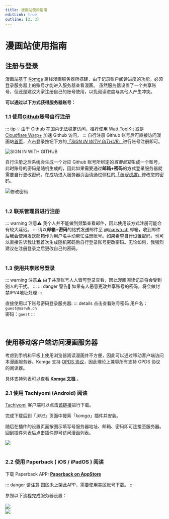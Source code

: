 ```yaml
---
title: 漫画站使用指南
editLink: true
outline: [2, 3]
---
```

# 漫画站使用指南
## 注册与登录

漫画站基于 [Komga](https://github.com/gotson/komga) 离线漫画服务器所搭建，由于记录账户阅读进度的功能，必须登录服务器上的账号才能进入服务器查看漫画。
虽然服务器设置了一个共享账号，但还是建议大家注册自己的账号使用，以免阅读进度与其他人产生冲突。


**可以通过以下方式获得服务器账号：**
### 1.1 使用[Github](https://github.com/)账号自行注册
::: tip 💡
 由于 Github 在国内无法稳定访问，推荐使用 [Watt ToolKit](https://steampp.net/) 或是 [Cloudflare Warp+](https://1.1.1.1/) 加速 Github 访问。
:::
自行注册 Github 账号后可直接访问漫画站[首页](https://comic.startrekcn.cn/)，点击登录按钮下方的[「*SIGN IN WITH GITHUB*」](https://github.com/)进行账号注册即可。

![SIGN IN WITH GITHUB](/assets/img/comic-site-guide/github-login.jpg)

自行注册之后系统会生成一个对应 Github 账号所绑定的*首要邮箱*生成一个账号，此时账号的密码是随机生成的，因此如果需要通过**邮箱+密码**的方式登录服务器就需要自行更改密码。在成功进入服务器页面请通过侧栏的[「*账号设置*」](https://comic.startrekcn.cn/account)修改您的密码。

![修改密码](/assets/img/comic-site-guide/pwd-reset.jpg)
<br>
<br>

### 1.2 联系管理员进行注册
::: warning 注意⚠️
我个人并不能做到频繁查看邮件，因此使用该方式注册可能会有较大延迟。
:::
请以**邮箱+密码**的格式发送邮件至 [i@narwh.ch](mailto:i@narwh.ch) 邮箱，收到邮件后我会使用发送邮箱作为用户名手动帮忙注册账号。如果希望自行设置密码，也可以直接告诉我让我首次生成随机密码后自行登录账号更改密码。无论如何，我强烈建议在注册登录之后更改自己的密码。
<br>
<br>

### 1.3 使用共享账号登录
::: warning 注意⚠️
由于共享账号人人皆可登录查看，因此漫画阅读记录将会受到别人的干扰。
:::
::: danger 警告🚫
如果有人恶意更改共享账号的密码，将会做封禁IPV4地址处理
:::

直接使用以下账号密码登录服务器:
::: details 点击查看账号密码
用户名：`guest@narwh.ch`
<br>密码：`guest`
:::
<br>
<br>
<br>

## 使用移动客户端访问漫画服务器

考虑到手机和平板上使用浏览器阅读漫画并不方便，因此可以通过移动客户端访问本漫画服务器。Komga 支持 [OPDS 协议](https://baike.baidu.com/item/opds/3579281)，因此理论上兼容所有支持 OPDS 协议的阅读器。

具体支持列表可以查看 [**Komga 文档**](https://komga.org/guides/) 。

### 2.1 使用 Tachiyomi (Android) 阅读

[Tachiyomi](https://tachiyomi.org/) 客户端可以点击[该链接](https://tachiyomi.org/download/)进行下载。

完成下载后到「*浏览*」页面中搜索「*komga*」插件并安装。

随后在插件的设置页面按图示填写号服务器地址、邮箱、密码即可连接至服务器。回到插件列表后点击插件即可访问漫画列表。

<img src="/assets/img/comic-site-guide/tachiyomi-komga.png" >
<br><br>

### 2.2 使用 Paperback ( iOS / iPadOS ) 阅读

下载 Paperback APP:  [**Paperback on AppStore**](https://apps.apple.com/us/app/paperback-a-komga-client/id1626613373)

::: danger 请注意
 国区未上架此APP，需要使用美区账号下载。
:::

参照以下流程完成服务器设置：
<br><br>
![](/assets/img/comic-site-guide/paperback-1.png)
<br>
![](/assets/img/comic-site-guide/paperback-2.png)